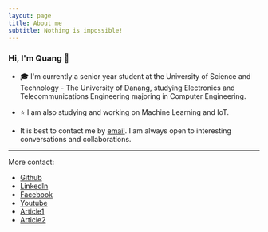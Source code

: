 ```yaml
---
layout: page
title: About me
subtitle: Nothing is impossible!
---
```

### Hi, I'm Quang 👋
<!--
**quangdinh17th/quangdinh17th** is a ✨ _special_ ✨ repository because its `README.md` (this file) appears on your GitHub profile.
-->
- 🎓 I'm currently a senior year student at the University of Science and Technology - The University of Danang, studying Electronics and Telecommunications Engineering majoring in Computer Engineering.
- ⭐ I am also studying and working on Machine Learning and IoT.

- It is best to contact me by [email](vanquang17th@gmail.com). I am always open to interesting conversations and collaborations.

---
More contact:
- [Github](https://github.com/quangdinh17th)
- [LinkedIn](https://www.linkedin.com/in/vanquang17th/)
- [Facebook](https://www.facebook.com/vanquang17th/)
- [Youtube](https://www.youtube.com/channel/UCHiLRDTAEkRV6hOHRZVztLQ)
- [Article1](http://dut.udn.vn/Tintuc/Tintuc/id/8550)
- [Article2](https://baodanang.vn/channel/5433/202310/thuc-day-trai-nghiem-learning-express-3957936/index.htm?fbclid=IwAR06qA-62psfx14xXODIdMB11QR_hzsCFdmQgKAnt7X0ZslUp2hfPFgglGE)

